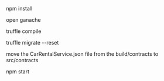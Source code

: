 npm install

open ganache

truffle compile

truffle migrate --reset

move the CarRentalService.json file from the build/contracts to src/contracts

npm start

